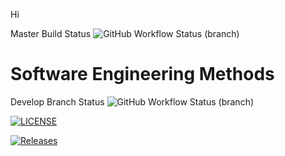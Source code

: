 Hi

Master Build Status ![GitHub Workflow Status (branch)](https://img.shields.io/github/actions/workflow/status/Joto99/sem/main.yml?branch=master)

# Software Engineering Methods
Develop Branch Status ![GitHub Workflow Status (branch)](https://img.shields.io/github/actions/workflow/status/Joto99/sem/main.yml?branch=develop)

[![LICENSE](https://img.shields.io/github/license/<github-username>/sem.svg?style=flat-square)](https://github.com/Joto99/sem/blob/master/LICENSE)

[![Releases](https://img.shields.io/github/release/<github-username>/sem/all.svg?style=flat-square)](https://github.com/Joto99/sem/releases)

